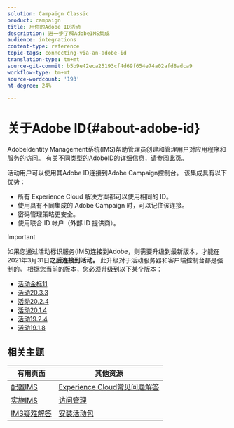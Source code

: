 ```yaml
---
solution: Campaign Classic
product: campaign
title: 用你的Adobe ID活动
description: 进一步了解AdobeIMS集成
audience: integrations
content-type: reference
topic-tags: connecting-via-an-adobe-id
translation-type: tm+mt
source-git-commit: b5b9e42eca25193cf4d69f654e74a02afd8adca9
workflow-type: tm+mt
source-wordcount: '193'
ht-degree: 24%

---
```



# 关于Adobe ID{#about-adobe-id}

AdobeIdentity Management系统(IMS)帮助管理员创建和管理用户对应用程序和服务的访问。 有关不同类型的AdobeID的详细信息，请参阅[此页](https://helpx.adobe.com/enterprise/using/identity.html)。

活动用户可以使用其Adobe ID连接到Adobe Campaign控制台。 该集成具有以下优势︰

* 所有 Experience Cloud 解决方案都可以使用相同的 ID。
* 使用具有不同集成的 Adobe Campaign 时，可以记住该连接。
* 密码管理策略更安全。
* 使用联合 ID 帐户（外部 ID 提供商）。


>[!IMPORTANT]
>
>如果您通过活动标识服务(IMS)连接到Adobe，则需要升级到最新版本，才能在2021年3月31日&#x200B;**之后连接到活动。** 此升级对于活动服务器和客户端控制台都是强制的。 根据您当前的版本，您必须升级到以下某个版本：
>
> * [活动金标11](../../rn/using/gold-standard.md)
> * [活动20.3.3](../../rn/using/latest-release.md)
> * [活动20.2.4](../../rn/using/release--20-2.md)
> * [活动20.1.4](../../rn/using/release--20-1.md)
> * [活动19.2.4](../../rn/using/release--19-2.md)
> * [活动19.1.8](../../rn/using/release--19-1.md)

>



## 相关主题

| 有用页面 | 其他资源 |
|---|---|
| [配置IMS](../../integrations/using/configuring-ims.md) | [Experience Cloud常见问题解答](https://docs.adobe.com/content/help/en/core-services/interface/manage-users-and-products/faq.html) |
| [实施IMS](../../integrations/using/implementing-ims.md) | [访问管理](../../platform/using/access-management.md) |
| [IMS疑难解答](../../integrations/using/ims-troubleshooting.md) | [安装活动包](../../installation/using/installing-campaign-standard-packages.md) |
